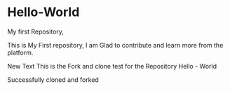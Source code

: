 # Hello-World

My first Repository, 

This is My First repository, I am Glad to contribute and learn more from the platform. 

New Text
This is the Fork and clone test for the Repository Hello - World

Successfully cloned and forked